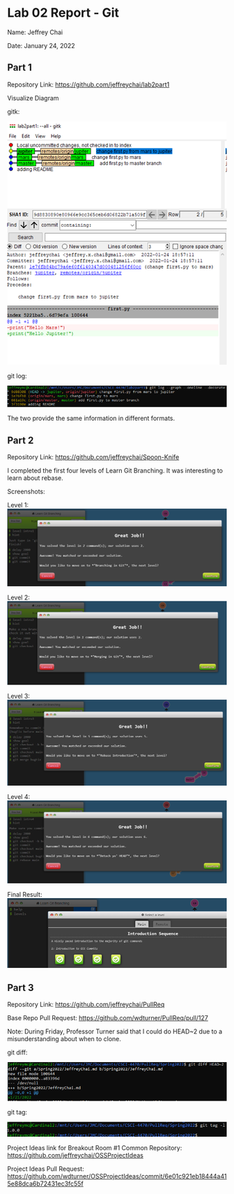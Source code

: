 # Lab 02 Report - Git
Name: Jeffrey Chai

Date: January 24, 2022

## Part 1

Repository Link: https://github.com/jeffreychai/lab2part1

Visualize Diagram

gitk:

![gitk](images/part1-gitk.PNG)

git log:

![git_log](images/part1-gitlog.PNG)

The two provide the same information in different formats.

## Part 2

Repository Link: https://github.com/jeffreychai/Spoon-Knife

I completed the first four levels of Learn Git Branching.
It was interesting to learn about rebase.

Screenshots:

Level 1:
![git_branching](images/part2-1.PNG)

Level 2:
![git_branching](images/part2-2.PNG)

Level 3:
![git_branching](images/part2-3.PNG)

Level 4:
![git_branching](images/part2-4.PNG)

Final Result:
![git_branching](images/part2-git-branching.PNG)

## Part 3

Repository Link: https://github.com/jeffreychai/PullReq

Base Repo Pull Request: https://github.com/wdturner/PullReq/pull/127

Note: During Friday, Professor Turner said that I could do HEAD~2 due to a misunderstanding about when to clone.

git diff:

![diff](images/part3-diff.PNG)

git tag:

![tag](images/part3-tag.PNG)

Project Ideas link for Breakout Room #1 Common Repository: https://github.com/jeffreychai/OSSProjectIdeas

Project Ideas Pull Request: https://github.com/wdturner/OSSProjectIdeas/commit/6e01c921eb18444a415e88dca6b72431ec3fc55f
